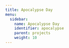 ```yaml
---
title: Apocalypse Day
menu:
  sidebar:
    name: Apocalypse Day
    identifier: apocalypse
    parent: projects
    weight: 10
---
```

